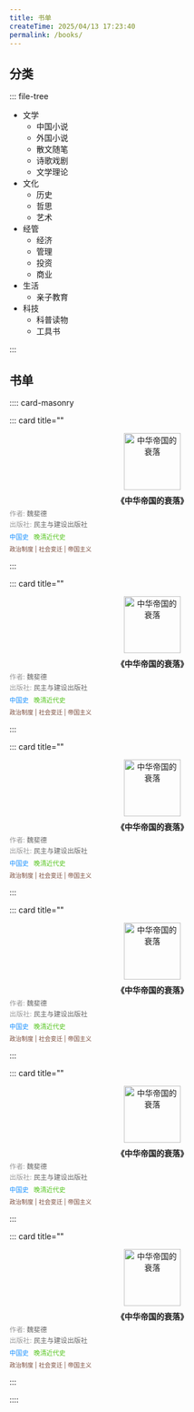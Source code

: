 ```yaml
---
title: 书单
createTime: 2025/04/13 17:23:40
permalink: /books/
---
```

## 分类

::: file-tree

- 文学
    - 中国小说
    - 外国小说
    - 散文随笔
    - 诗歌戏剧
    - 文学理论
- 文化
    - 历史
    - 哲思
    - 艺术
- 经管
    - 经济
    - 管理
    - 投资
    - 商业
- 生活
    - 亲子教育
- 科技
    - 科普读物
    - 工具书

:::

## 书单

:::: card-masonry

::: card title=""
<div style="text-align: center;">
  <a href="https://book.douban.com/subject/26954784/" 
     target="_blank" 
     rel="noopener noreferrer">
    <img src="/images/n-books-wenhua-1.历史/中华帝国的衰落.jpg" 
         alt="中华帝国的衰落" 
         style="height: 100px; width: auto; max-width: 100%; object-fit: contain;">
  </a>
  <div style="font-weight: bold; margin-top: 8px;">
    《中华帝国的衰落》
  </div>
  <div style="color: #666; font-size: 0.85em; text-align: left; margin-top: 4px;">
    <span style="color: #999;">作者:</span> 魏斐德
  </div>
  <div style="color: #666; font-size: 0.85em; text-align: left; margin-top: 2px;">
    <span style="color: #999;">出版社:</span> 民主与建设出版社
  </div>
  <div style=" font-size: 0.8em; margin: 6px 0; text-align: left;">
    <span style="color: #1890ff; padding-right: 6px;">中国史</span>
    <span style="color: #52c41a;">晚清近代史</span>
  </div>
  <div style="font-size: 0.75em; color: #7a4b3b; margin-top: 4px; text-align: left;">
    政治制度 | 社会变迁 | 帝国主义
  </div>
</div>


:::

::: card title=""
<div style="text-align: center;">
  <a href="https://book.douban.com/subject/26954784/" 
     target="_blank" 
     rel="noopener noreferrer">
    <img src="/images/n-books-wenhua-1.历史/中华帝国的衰落.jpg" 
         alt="中华帝国的衰落" 
         style="height: 100px; width: auto; max-width: 100%; object-fit: contain;">
  </a>
  <div style="font-weight: bold; margin-top: 8px;">
    《中华帝国的衰落》
  </div>
  <div style="color: #666; font-size: 0.85em; text-align: left; margin-top: 4px;">
    <span style="color: #999;">作者:</span> 魏斐德
  </div>
  <div style="color: #666; font-size: 0.85em; text-align: left; margin-top: 2px;">
    <span style="color: #999;">出版社:</span> 民主与建设出版社
  </div>
  <div style=" font-size: 0.8em; margin: 6px 0; text-align: left;">
    <span style="color: #1890ff; padding-right: 6px;">中国史</span>
    <span style="color: #52c41a;">晚清近代史</span>
  </div>
  <div style="font-size: 0.75em; color: #7a4b3b; margin-top: 4px; text-align: left;">
    政治制度 | 社会变迁 | 帝国主义
  </div>
</div>

:::

::: card title=""
<div style="text-align: center;">
  <a href="https://book.douban.com/subject/26954784/" 
     target="_blank" 
     rel="noopener noreferrer">
    <img src="/images/n-books-wenhua-1.历史/中华帝国的衰落.jpg" 
         alt="中华帝国的衰落" 
         style="height: 100px; width: auto; max-width: 100%; object-fit: contain;">
  </a>
  <div style="font-weight: bold; margin-top: 8px;">
    《中华帝国的衰落》
  </div>
  <div style="color: #666; font-size: 0.85em; text-align: left; margin-top: 4px;">
    <span style="color: #999;">作者:</span> 魏斐德
  </div>
  <div style="color: #666; font-size: 0.85em; text-align: left; margin-top: 2px;">
    <span style="color: #999;">出版社:</span> 民主与建设出版社
  </div>
  <div style=" font-size: 0.8em; margin: 6px 0; text-align: left;">
    <span style="color: #1890ff; padding-right: 6px;">中国史</span>
    <span style="color: #52c41a;">晚清近代史</span>
  </div>
  <div style="font-size: 0.75em; color: #7a4b3b; margin-top: 4px; text-align: left;">
    政治制度 | 社会变迁 | 帝国主义
  </div>
</div>



:::

::: card title=""
<div style="text-align: center;">
  <a href="https://book.douban.com/subject/26954784/" 
     target="_blank" 
     rel="noopener noreferrer">
    <img src="/images/n-books-wenhua-1.历史/中华帝国的衰落.jpg" 
         alt="中华帝国的衰落" 
         style="height: 100px; width: auto; max-width: 100%; object-fit: contain;">
  </a>
  <div style="font-weight: bold; margin-top: 8px;">
    《中华帝国的衰落》
  </div>
  <div style="color: #666; font-size: 0.85em; text-align: left; margin-top: 4px;">
    <span style="color: #999;">作者:</span> 魏斐德
  </div>
  <div style="color: #666; font-size: 0.85em; text-align: left; margin-top: 2px;">
    <span style="color: #999;">出版社:</span> 民主与建设出版社
  </div>
  <div style=" font-size: 0.8em; margin: 6px 0; text-align: left;">
    <span style="color: #1890ff; padding-right: 6px;">中国史</span>
    <span style="color: #52c41a;">晚清近代史</span>
  </div>
  <div style="font-size: 0.75em; color: #7a4b3b; margin-top: 4px; text-align: left;">
    政治制度 | 社会变迁 | 帝国主义
  </div>
</div>

:::

::: card title=""
<div style="text-align: center;">
  <a href="https://book.douban.com/subject/26954784/" 
     target="_blank" 
     rel="noopener noreferrer">
    <img src="/images/n-books-wenhua-1.历史/中华帝国的衰落.jpg" 
         alt="中华帝国的衰落" 
         style="height: 100px; width: auto; max-width: 100%; object-fit: contain;">
  </a>
  <div style="font-weight: bold; margin-top: 8px;">
    《中华帝国的衰落》
  </div>
  <div style="color: #666; font-size: 0.85em; text-align: left; margin-top: 4px;">
    <span style="color: #999;">作者:</span> 魏斐德
  </div>
  <div style="color: #666; font-size: 0.85em; text-align: left; margin-top: 2px;">
    <span style="color: #999;">出版社:</span> 民主与建设出版社
  </div>
  <div style=" font-size: 0.8em; margin: 6px 0; text-align: left;">
    <span style="color: #1890ff; padding-right: 6px;">中国史</span>
    <span style="color: #52c41a;">晚清近代史</span>
  </div>
  <div style="font-size: 0.75em; color: #7a4b3b; margin-top: 4px; text-align: left;">
    政治制度 | 社会变迁 | 帝国主义
  </div>
</div>

:::

::: card title=""
<div style="text-align: center;">
  <a href="https://book.douban.com/subject/26954784/" 
     target="_blank" 
     rel="noopener noreferrer">
    <img src="/images/n-books-wenhua-1.历史/中华帝国的衰落.jpg" 
         alt="中华帝国的衰落" 
         style="height: 100px; width: auto; max-width: 100%; object-fit: contain;">
  </a>
  <div style="font-weight: bold; margin-top: 8px;">
    《中华帝国的衰落》
  </div>
  <div style="color: #666; font-size: 0.85em; text-align: left; margin-top: 4px;">
    <span style="color: #999;">作者:</span> 魏斐德
  </div>
  <div style="color: #666; font-size: 0.85em; text-align: left; margin-top: 2px;">
    <span style="color: #999;">出版社:</span> 民主与建设出版社
  </div>
  <div style=" font-size: 0.8em; margin: 6px 0; text-align: left;">
    <span style="color: #1890ff; padding-right: 6px;">中国史</span>
    <span style="color: #52c41a;">晚清近代史</span>
  </div>
  <div style="font-size: 0.75em; color: #7a4b3b; margin-top: 4px; text-align: left;">
    政治制度 | 社会变迁 | 帝国主义
  </div>
</div>

:::

::::